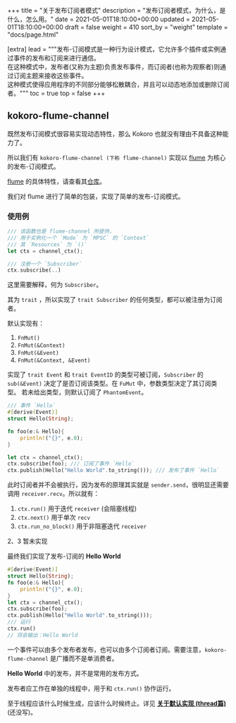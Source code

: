 +++
title = "关于发布订阅者模式"
description = "发布订阅者模式，为什么，是什么，怎么用。"
date = 2021-05-01T18:10:00+00:00
updated = 2021-05-01T18:10:00+00:00
draft = false
weight = 410
sort_by = "weight"
template = "docs/page.html"

[extra]
lead = """发布-订阅模式是一种行为设计模式，它允许多个插件或实例通过事件的发布和订阅来进行通信。
<br/>
在这种模式中，发布者(又称为主题)负责发布事件，而订阅者(也称为观察者)则通过订阅主题来接收这些事件。
<br/>
这种模式使得应用程序的不同部分能够松散耦合，并且可以动态地添加或删除订阅者。"""
toc = true
top = false
+++

## kokoro-flume-channel
既然发布订阅模式很容易实现动态特性，那么 Kokoro 也就没有理由不具备这种能力了。

所以我们有 `kokoro-flume-channel (下称 flume-channel)` 实现以 [flume](https://github.com/zesterer/flume) 为核心的发布-订阅模式。

[flume](https://github.com/zesterer/flume) 的具体特性，请查看其[仓库](https://github.com/zesterer/flume)。

我们对 flume 进行了简单的包装，实现了简单的发布-订阅模式。

### 使用例

```rust
/// 该函数也是 flume-channel 所提供，
/// 用于实例化一个 `Mode` 为 `MPSC` 的 `Context`
/// 其 `Resources` 为 `()`
let ctx = channel_ctx();

/// 注册一个 `Subscriber`
ctx.subscribe(..)
```

这里需要解释，何为 `Subscriber`。

其为 `trait` ，所以实现了 `trait Subscriber` 的任何类型，都可以被注册为订阅者。

默认实现有：

1. `FnMut()`
2. `FnMut(&Context)`
3. `FnMut(&Event)`
4. `FnMut(&Context, &Event)`

实现了 `trait Event` 和 `trait EventID` 的类型可被订阅，`Subscriber` 的 `sub(&Event)` 决定了是否订阅该类型。在 `FuMut` 中，参数类型决定了其订阅类型。
若未给出类型，则默认订阅了 `PhantomEvent`。

```rust
/// 事件 `Hello`
#[derive(Event)]
struct Hello(String);

fn foo(e:& Hello){
    println!("{}", e.0);
}

let ctx = channel_ctx();
ctx.subscribe(foo); /// 订阅了事件 `Hello`
ctx.publish(Hello("Hello World".to_string())); /// 发布了事件 `Hello`
```

此时订阅者并不会被执行，因为发布的原理其实就是 `sender.send`，很明显还需要调用 `receiver.recv`。所以就有：

1. `ctx.run()` 用于迭代 `receiver` (会阻塞线程)
2. `ctx.next()` 用于单次 `recv`
3. `ctx.run_no_block()` 用于非阻塞迭代 `receiver`

2、3 暂未实现

最终我们实现了发布-订阅的 **Hello World**

```rust
#[derive(Event)]
struct Hello(String);
fn foo(e:& Hello){
    println!("{}", e.0);
}
let ctx = channel_ctx();
ctx.subscribe(foo);
ctx.publish(Hello("Hello World".to_string()));
/// 运行
ctx.run()
// 将会输出：Hello World
```

一个事件可以由多个发布者发布，也可以由多个订阅者订阅。需要注意，`kokoro-flume-channel` 是广播而不是单消费者。

**Hello World** 中的发布，并不是常用的发布方式。

发布者应工作在单独的线程中，用于和 `ctx.run()` 协作运行。

至于线程应该什么时候生成，应该什么时候终止。详见 [**关于默认实现 (thread篇)**](#) (还没写)。
